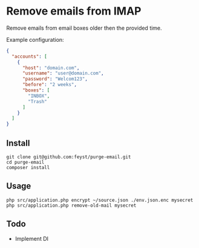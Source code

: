 # Remove emails from IMAP
Remove emails from email boxes older then the provided time.

Example configuration:
```json
{
  "accounts": [
    {
      "host": "domain.com",
      "username": "user@domain.com",
      "password": "Welcom123",
      "before": "2 weeks",
      "boxes": [
        "INBOX",
        "Trash"
      ]
    }
  ]
}
```

## Install
```shell
git clone git@github.com:feyst/purge-email.git
cd purge-email
composer install
```

## Usage
```shell
php src/application.php encrypt ~/source.json ./env.json.enc mysecret
php src/application.php remove-old-mail mysecret
```

## Todo
- Implement DI